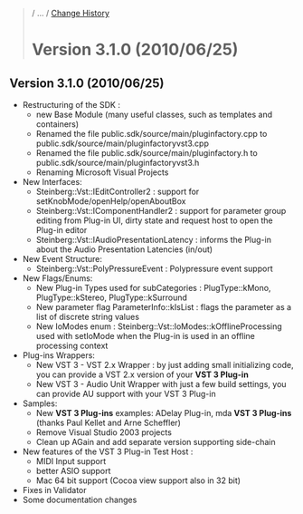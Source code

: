 >/ ... / [Change History](../Index.md)
>
># Version 3.1.0 (2010/06/25)

## Version 3.1.0 (2010/06/25)

- Restructuring of the SDK :
    - new Base Module (many useful classes, such as templates and containers)
    - Renamed the file public.sdk/source/main/pluginfactory.cpp to public.sdk/source/main/pluginfactoryvst3.cpp
    - Renamed the file public.sdk/source/main/pluginfactory.h to public.sdk/source/main/pluginfactoryvst3.h
    - Renaming Microsoft Visual Projects
- New Interfaces:
    - Steinberg::Vst::IEditController2 : support for setKnobMode/openHelp/openAboutBox
    - Steinberg::Vst::IComponentHandler2 : support for parameter group editing from Plug-in UI, dirty state and request host to open the Plug-in editor
    - Steinberg::Vst::IAudioPresentationLatency : informs the Plug-in about the Audio Presentation Latencies (in/out)
- New Event Structure:
    - Steinberg::Vst::PolyPressureEvent : Polypressure event support
- New Flags/Enums:
    - New Plug-in Types used for subCategories : PlugType::kMono, PlugType::kStereo, PlugType::kSurround
    - New parameter flag ParameterInfo::kIsList : flags the parameter as a list of discrete string values
    - New IoModes enum : Steinberg::Vst::IoModes::kOfflineProcessing used with setIoMode when the Plug-in is used in an offline processing context
- Plug-ins Wrappers:
    - New VST 3 - VST 2.x Wrapper : by just adding small initializing code, you can provide a VST 2.x version of your **VST 3 Plug-in**
    - New VST 3 - Audio Unit Wrapper with just a few build settings, you can provide AU support with your VST 3 Plug-in
- Samples:
    - New **VST 3 Plug-ins** examples: ADelay Plug-in, mda **VST 3 Plug-ins** (thanks Paul Kellet and Arne Scheffler)
    - Remove Visual Studio 2003 projects
    - Clean up AGain and add separate version supporting side-chain
- New features of the VST 3 Plug-in Test Host :
    - MIDI Input support
    - better ASIO support
    - Mac 64 bit support (Cocoa view support also in 32 bit)
- Fixes in Validator
- Some documentation changes